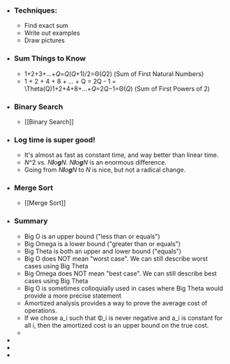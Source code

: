 - ### Techniques:
	- Find exact sum
	- Write out examples
	- Draw pictures
- ### Sum Things to Know
	- 1+2+3+...+*Q*=*Q*(*Q*+1)/2=Θ(*Q*​2​​) (Sum of First Natural Numbers)
	- 1 + 2 + 4 + 8 + ... + Q = 2Q - 1 = \Theta(Q)1+2+4+8+...+*Q*=2*Q*−1=Θ(*Q*) (Sum of First Powers of 2)
- ### Binary Search
	- [[Binary Search]]
- ### Log time is super good!
	- It's almost as fast as constant time, and way better than linear time.
	- *N*​^2​​ vs. *N**l**o**g**N*. *N**l**o**g**N* is an enormous difference.
	- Going from *N**l**o**g**N* to *N* is nice, but not a radical change.
- ### Merge Sort
	- [[Merge Sort]]
- ### Summary
	- Big O is an upper bound ("less than or equals")
	- Big Omega is a lower bound ("greater than or equals")
	- Big Theta is both an upper and lower bound ("equals")
	- Big O does NOT mean "worst case". We can still describe worst cases using Big Theta
	- Big Omega does NOT mean "best case". We can still describe best cases using Big Theta
	- Big O is sometimes colloquially used in cases where Big Theta would provide a more precise statement
	- Amortized analysis provides a way to prove the average cost of operations.
	- If we chose a_i​​ such that Φ​_i​​ is never negative and a_i​​ is constant for all i, then the amortized cost is an upper bound on the true cost.
	-
-
-
-